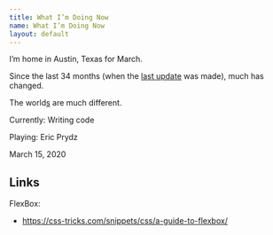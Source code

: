 ```yaml
---
title: What I’m Doing Now
name: What I’m Doing Now
layout: default
---
```


I’m home in Austin, Texas for March.

Since the last 34 months (when the [last update](https://github.com/ojas/ojas.github.io/blob/5fb708bffd7aaf94e7a4d88c5d683440df0205bc/now.md) was made), much has changed.

The world[s](#outside-and-inside-worlds) are much different.

Currently: Writing code

Playing: Eric Prydz

March 15, 2020

## Links

FlexBox:

- <https://css-tricks.com/snippets/css/a-guide-to-flexbox/>
